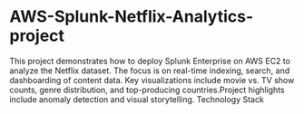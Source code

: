 # AWS-Splunk-Netflix-Analytics-project
This project demonstrates how to deploy Splunk Enterprise on AWS EC2 to analyze the Netflix dataset. The focus is on real-time indexing, search, and dashboarding of content data. Key visualizations include movie vs. TV show counts, genre distribution, and top-producing countries.Project highlights include anomaly detection and visual storytelling.
Technology Stack
